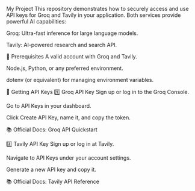 My Project
This repository demonstrates how to securely access and use API keys for Groq and Tavily in your application.
Both services provide powerful AI capabilities:

Groq: Ultra-fast inference for large language models.

Tavily: AI-powered research and search API.

🚀 Prerequisites
A valid account with Groq and Tavily.

Node.js, Python, or any preferred environment.

dotenv (or equivalent) for managing environment variables.

🔑 Getting API Keys
1️⃣ Groq API Key
Sign up or log in to the Groq Console.

Go to API Keys in your dashboard.

Click Create API Key, name it, and copy the token.

📚 Official Docs: Groq API Quickstart

2️⃣ Tavily API Key
Sign up or log in at Tavily.

Navigate to API Keys under your account settings.

Generate a new API key and copy it.

📚 Official Docs: Tavily API Reference